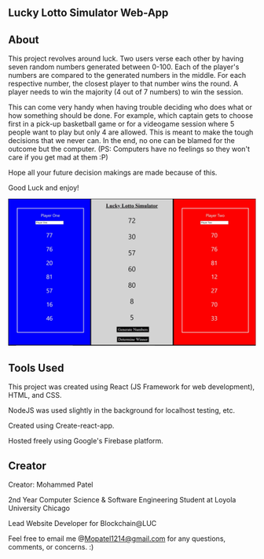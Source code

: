 ## Lucky Lotto Simulator Web-App

## About 

This project revolves around luck. Two users verse each other by having seven random numbers generated 
between 0-100. Each of the player's numbers are compared to the generated numbers in the middle. For each respective number,
the closest player to that number wins the round. A player needs to win the majority (4 out of 7 numbers) to win the session.

This can come very handy when having trouble deciding who does what or how something should be done. For example, which captain gets to choose first in a pick-up basketball game or for a videogame session where 5 people want to play but only 4 are allowed. This is meant to make the tough decisions that we never can. In the end, no one can be blamed for the outcome but the computer. (PS: Computers have no feelings so they won't care if you get mad at them :P)

Hope all your future decision makings are made because of this. 

Good Luck and enjoy!


![Game Main Page](src/LLS.JPG)


## Tools Used

This project was created using React (JS Framework for web development), HTML, and CSS. 

NodeJS was used slightly in the background for localhost testing, etc.

Created using Create-react-app.

Hosted freely using Google's Firebase platform.


## Creator

Creator: Mohammed Patel

2nd Year Computer Science & Software Engineering Student at Loyola University Chicago

Lead Website Developer for Blockchain@LUC

Feel free to email me @Mopatel1214@gmail.com for any questions, comments, or concerns. :)
